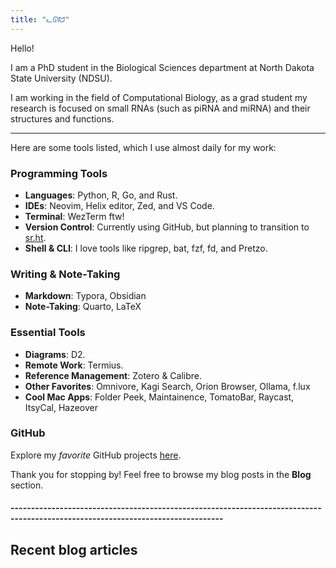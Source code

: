 ```yaml
---
title: "ᓚᘏᗢ"
---
```


Hello! 

I am a PhD student in the Biological Sciences department at North Dakota State University (NDSU). 

I am working in the field of Computational Biology, as a grad student my research is focused on small RNAs (such as piRNA and miRNA) and their structures and functions. 

---

Here are some tools listed, which I use almost daily for my work:

### Programming Tools
- **Languages**: Python, R, Go, and Rust.
- **IDEs**: Neovim, Helix editor, Zed, and VS Code.
- **Terminal**: WezTerm ftw!
- **Version Control**: Currently using GitHub, but planning to transition to [sr.ht](https://sr.ht/~pritam/).
- **Shell & CLI**: I love tools like ripgrep, bat, fzf, fd, and Pretzo.

### Writing & Note-Taking
- **Markdown**: Typora, Obsidian
- **Note-Taking**: Quarto, LaTeX

### Essential Tools
- **Diagrams**: D2.
- **Remote Work**: Termius.
- **Reference Management**: Zotero & Calibre.
- **Other Favorites**: Omnivore, Kagi Search, Orion Browser, Ollama, f.lux
- **Cool Mac Apps**: Folder Peek, Maintainence, TomatoBar, Raycast, ItsyCal, Hazeover


### GitHub
Explore my *favorite* GitHub projects [here](https://github.com/shashankpritam?tab=stars).

Thank you for stopping by! Feel free to browse my blog posts in the **Blog** section.

#### --------------------------------------------------------------------------------------------------------------------------------

## Recent blog articles